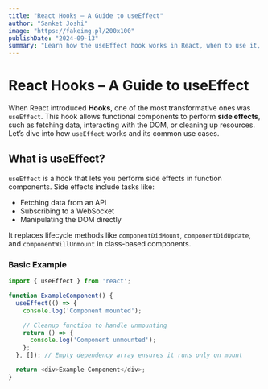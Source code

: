```yaml
---
title: "React Hooks – A Guide to useEffect"
author: "Sanket Joshi"
image: "https://fakeimg.pl/200x100"
publishDate: "2024-09-13"
summary: "Learn how the useEffect hook works in React, when to use it, and how it simplifies handling side effects like data fetching and subscriptions."
---
```


# React Hooks – A Guide to useEffect

When React introduced **Hooks**, one of the most transformative ones was `useEffect`. This hook allows functional components to perform **side effects**, such as fetching data, interacting with the DOM, or cleaning up resources. Let’s dive into how `useEffect` works and its common use cases.

## What is useEffect?
`useEffect` is a hook that lets you perform side effects in function components. Side effects include tasks like:
- Fetching data from an API
- Subscribing to a WebSocket
- Manipulating the DOM directly

It replaces lifecycle methods like `componentDidMount`, `componentDidUpdate`, and `componentWillUnmount` in class-based components.

### Basic Example
```js
import { useEffect } from 'react';

function ExampleComponent() {
  useEffect(() => {
    console.log('Component mounted');

    // Cleanup function to handle unmounting
    return () => {
      console.log('Component unmounted');
    };
  }, []); // Empty dependency array ensures it runs only on mount

  return <div>Example Component</div>;
}
